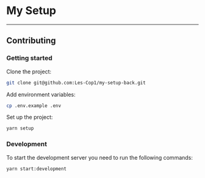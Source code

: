 # My Setup

---

## Contributing

### Getting started

Clone the project:

```bash
git clone git@github.com:Les-Cop1/my-setup-back.git
```

Add environment variables:

```bash
cp .env.example .env
```

Set up the project:

```bash
yarn setup
```

### Development

To start the development server you need to run the following commands:

```bash
yarn start:development
```

